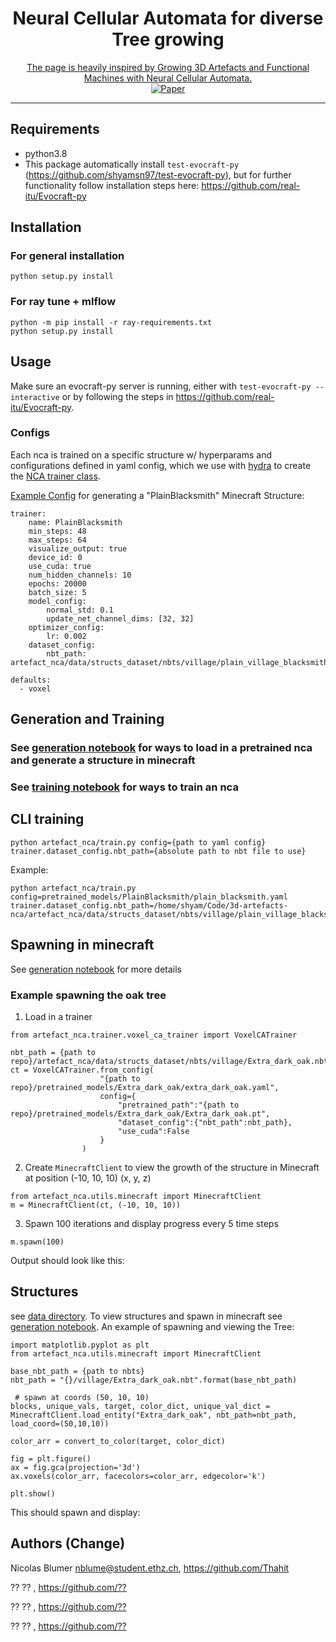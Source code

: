 <div align="center">    

# Neural Cellular Automata for diverse Tree growing
[The page is heavily inspired by Growing 3D Artefacts and Functional Machines with Neural Cellular Automata.](https://github.com/real-itu/3d-artefacts-nca)<br>
[![Paper](https://img.shields.io/badge/paper-arxiv.2103.08737-B31B1B.svg)](https://arxiv.org/abs/2103.08737)

</div>

---

Requirements
----
- python3.8
- This package automatically install `test-evocraft-py` (https://github.com/shyamsn97/test-evocraft-py), but for further functionality follow installation steps here: https://github.com/real-itu/Evocraft-py

Installation
---------------
### For general installation
```
python setup.py install
```
### For ray tune + mlflow
```
python -m pip install -r ray-requirements.txt
python setup.py install
```

Usage
-------------
Make sure an evocraft-py server is running, either with `test-evocraft-py --interactive` or by following the steps in https://github.com/real-itu/Evocraft-py.

### Configs
Each nca is trained on a specific structure w/ hyperparams and configurations defined in yaml config, which we use with [hydra](https://github.com/facebookresearch/hydra) to create the [NCA trainer class](artefact_nca/trainer/voxel_ca_trainer.py).

[Example Config](pretrained_models/PlainBlacksmith/plain_blacksmith.yaml) for generating a "PlainBlacksmith" Minecraft Structure:
```
trainer:
    name: PlainBlacksmith
    min_steps: 48
    max_steps: 64
    visualize_output: true
    device_id: 0
    use_cuda: true
    num_hidden_channels: 10
    epochs: 20000
    batch_size: 5
    model_config:
        normal_std: 0.1
        update_net_channel_dims: [32, 32]
    optimizer_config:
        lr: 0.002
    dataset_config:
        nbt_path: artefact_nca/data/structs_dataset/nbts/village/plain_village_blacksmith.nbt

defaults:
  - voxel
```


## Generation and Training
### See [generation notebook](notebooks/GenerateStructures.ipynb) for ways to load in a pretrained nca and generate a structure in minecraft

### See [training notebook](notebooks/Training.ipynb) for ways to train an nca

## CLI training
```
python artefact_nca/train.py config={path to yaml config} trainer.dataset_config.nbt_path={absolute path to nbt file to use}
```
Example:
```
python artefact_nca/train.py config=pretrained_models/PlainBlacksmith/plain_blacksmith.yaml trainer.dataset_config.nbt_path=/home/shyam/Code/3d-artefacts-nca/artefact_nca/data/structs_dataset/nbts/village/plain_village_blacksmith.nbt
```

## Spawning in minecraft
See [generation notebook](notebooks/GenerateStructures.ipynb) for more details
### Example spawning the oak tree
1. Load in a trainer
```
from artefact_nca.trainer.voxel_ca_trainer import VoxelCATrainer

nbt_path = {path to repo}/artefact_nca/data/structs_dataset/nbts/village/Extra_dark_oak.nbt
ct = VoxelCATrainer.from_config(
                    "{path to repo}/pretrained_models/Extra_dark_oak/extra_dark_oak.yaml",
                    config={
                        "pretrained_path":"{path to repo}/pretrained_models/Extra_dark_oak/Extra_dark_oak.pt",
                        "dataset_config":{"nbt_path":nbt_path},
                        "use_cuda":False
                    }
                )
```
2. Create `MinecraftClient` to view the growth of the structure in Minecraft at position (-10, 10, 10) (x, y, z)
```
from artefact_nca.utils.minecraft import MinecraftClient
m = MinecraftClient(ct, (-10, 10, 10))
```
3. Spawn 100 iterations and display progress every 5 time steps
```
m.spawn(100)
```
Output should look like this:

## Structures
see [data directory](artefact_nca/data/structs_dataset/nbts). To view structures and spawn in minecraft see [generation notebook](notebooks/GenerateStructures.ipynb). An example of spawning and viewing the Tree:
```
import matplotlib.pyplot as plt
from artefact_nca.utils.minecraft import MinecraftClient

base_nbt_path = {path to nbts}
nbt_path = "{}/village/Extra_dark_oak.nbt".format(base_nbt_path)

 # spawn at coords (50, 10, 10)
blocks, unique_vals, target, color_dict, unique_val_dict = MinecraftClient.load_entity("Extra_dark_oak", nbt_path=nbt_path, load_coord=(50,10,10))

color_arr = convert_to_color(target, color_dict)

fig = plt.figure()
ax = fig.gca(projection='3d')
ax.voxels(color_arr, facecolors=color_arr, edgecolor='k')

plt.show()
```
This should spawn and display:


Authors (Change)
-------
Nicolas Blumer <nblume@student.ethz.ch>, <https://github.com/Thahit>

?? ?? <??>, <https://github.com/??>

?? ?? <??>, <https://github.com/??>

?? ?? <??>, <https://github.com/??>

